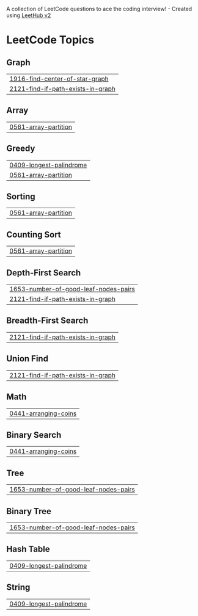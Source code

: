 A collection of LeetCode questions to ace the coding interview! - Created using [LeetHub v2](https://github.com/arunbhardwaj/LeetHub-2.0)
<!---LeetCode Topics Start-->
# LeetCode Topics
## Graph
|  |
| ------- |
| [1916-find-center-of-star-graph](https://github.com/ch0Changhyun/CodingTest/tree/master/1916-find-center-of-star-graph) |
| [2121-find-if-path-exists-in-graph](https://github.com/ch0Changhyun/CodingTest/tree/master/2121-find-if-path-exists-in-graph) |
## Array
|  |
| ------- |
| [0561-array-partition](https://github.com/ch0Changhyun/CodingTest/tree/master/0561-array-partition) |
## Greedy
|  |
| ------- |
| [0409-longest-palindrome](https://github.com/ch0Changhyun/CodingTest/tree/master/0409-longest-palindrome) |
| [0561-array-partition](https://github.com/ch0Changhyun/CodingTest/tree/master/0561-array-partition) |
## Sorting
|  |
| ------- |
| [0561-array-partition](https://github.com/ch0Changhyun/CodingTest/tree/master/0561-array-partition) |
## Counting Sort
|  |
| ------- |
| [0561-array-partition](https://github.com/ch0Changhyun/CodingTest/tree/master/0561-array-partition) |
## Depth-First Search
|  |
| ------- |
| [1653-number-of-good-leaf-nodes-pairs](https://github.com/ch0Changhyun/CodingTest/tree/master/1653-number-of-good-leaf-nodes-pairs) |
| [2121-find-if-path-exists-in-graph](https://github.com/ch0Changhyun/CodingTest/tree/master/2121-find-if-path-exists-in-graph) |
## Breadth-First Search
|  |
| ------- |
| [2121-find-if-path-exists-in-graph](https://github.com/ch0Changhyun/CodingTest/tree/master/2121-find-if-path-exists-in-graph) |
## Union Find
|  |
| ------- |
| [2121-find-if-path-exists-in-graph](https://github.com/ch0Changhyun/CodingTest/tree/master/2121-find-if-path-exists-in-graph) |
## Math
|  |
| ------- |
| [0441-arranging-coins](https://github.com/ch0Changhyun/CodingTest/tree/master/0441-arranging-coins) |
## Binary Search
|  |
| ------- |
| [0441-arranging-coins](https://github.com/ch0Changhyun/CodingTest/tree/master/0441-arranging-coins) |
## Tree
|  |
| ------- |
| [1653-number-of-good-leaf-nodes-pairs](https://github.com/ch0Changhyun/CodingTest/tree/master/1653-number-of-good-leaf-nodes-pairs) |
## Binary Tree
|  |
| ------- |
| [1653-number-of-good-leaf-nodes-pairs](https://github.com/ch0Changhyun/CodingTest/tree/master/1653-number-of-good-leaf-nodes-pairs) |
## Hash Table
|  |
| ------- |
| [0409-longest-palindrome](https://github.com/ch0Changhyun/CodingTest/tree/master/0409-longest-palindrome) |
## String
|  |
| ------- |
| [0409-longest-palindrome](https://github.com/ch0Changhyun/CodingTest/tree/master/0409-longest-palindrome) |
<!---LeetCode Topics End-->